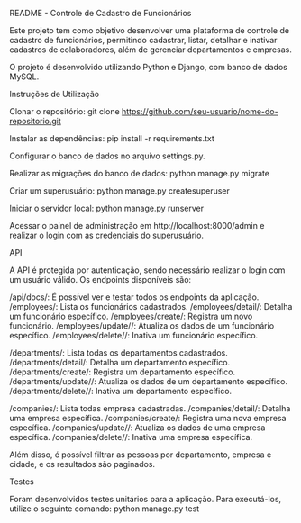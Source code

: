 README - Controle de Cadastro de Funcionários

Este projeto tem como objetivo desenvolver uma plataforma de controle de cadastro de funcionários, permitindo cadastrar, listar, detalhar e inativar cadastros de colaboradores, além de gerenciar departamentos e empresas.

O projeto é desenvolvido utilizando Python e Django, com banco de dados MySQL.

Instruções de Utilização

Clonar o repositório:
git clone https://github.com/seu-usuario/nome-do-repositorio.git

Instalar as dependências:
pip install -r requirements.txt

Configurar o banco de dados no arquivo settings.py.

Realizar as migrações do banco de dados:
python manage.py migrate

Criar um superusuário:
python manage.py createsuperuser

Iniciar o servidor local:
python manage.py runserver

Acessar o painel de administração em http://localhost:8000/admin e realizar o login com as credenciais do superusuário.

API

A API é protegida por autenticação, sendo necessário realizar o login com um usuário válido. Os endpoints disponíveis são:

/api/docs/: É possível ver e testar todos os endpoints da aplicação.
/employees/: Lista os funcionários cadastrados.
/employees/detail/<id>: Detalha um funcionário específico.
/employees/create/: Registra um novo funcionário.
/employees/update/<id>/: Atualiza os dados de um funcionário específico.
/employees/delete/<id>/: Inativa um funcionário específico.

/departments/: Lista todas os departamentos cadastrados.
/departments/detail/: Detalha um departamento específico.
/departments/create/: Registra um departamento específico.
/departments/update/<id>/: Atualiza os dados de um departamento específico.
/departments/delete/<id>/: Inativa um departamento específico.

/companies/: Lista todas empresa cadastradas.
/companies/detail/<id>: Detalha uma empresa específica.
/companies/create/: Registra uma nova empresa específica.
/companies/update/<id>/: Atualiza os dados de uma empresa específica.
/companies/delete/<id>/: Inativa uma empresa específica.

Além disso, é possível filtrar as pessoas por departamento, empresa e cidade, e os resultados são paginados.

Testes

Foram desenvolvidos testes unitários para a aplicação. Para executá-los, utilize o seguinte comando:
python manage.py test

